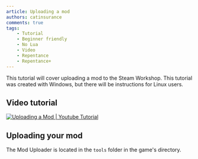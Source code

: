```yaml
---
article: Uploading a mod
authors: catinsurance
comments: true
tags:
    - Tutorial
    - Beginner friendly
    - No Lua
    - Video
    - Repentance
    - Repentance+
---
```


This tutorial will cover uploading a mod to the Steam Workshop. This tutorial was created with Windows, but there will be instructions for Linux users.

## Video tutorial
[![Uploading a Mod | Youtube Tutorial](https://img.youtube.com/vi/Mr5PMaeAquk/0.jpg)](https://youtu.be/Mr5PMaeAquk "Video tutorial")

## Uploading your mod
The Mod Uploader is located in the `tools` folder in the game's directory.